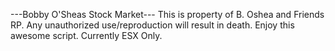 ---Bobby O'Sheas Stock Market---
This is property of B. Oshea and Friends RP. 
Any unauthorized use/reproduction will result in death.
Enjoy this awesome script.
Currently ESX Only.